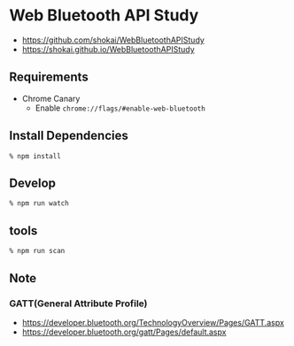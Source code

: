 # Web Bluetooth API Study

- https://github.com/shokai/WebBluetoothAPIStudy
- https://shokai.github.io/WebBluetoothAPIStudy

## Requirements

- Chrome Canary
  - Enable `chrome://flags/#enable-web-bluetooth`

## Install Dependencies

    % npm install


## Develop

    % npm run watch


## tools

    % npm run scan


## Note

### GATT(General Attribute Profile)

- https://developer.bluetooth.org/TechnologyOverview/Pages/GATT.aspx
- https://developer.bluetooth.org/gatt/Pages/default.aspx

